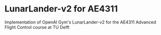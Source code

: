 # LunarLander-v2 for AE4311
Implementation of OpenAI Gym's LunarLander-v2 for the AE4311 Advanced Flight Control course at TU Delft
